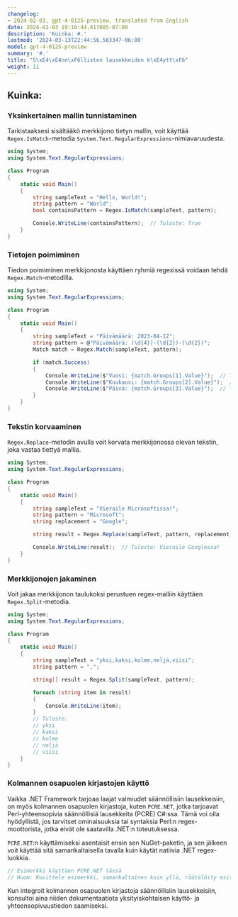```yaml
---
changelog:
- 2024-02-03, gpt-4-0125-preview, translated from English
date: 2024-02-03 19:16:44.417085-07:00
description: 'Kuinka: #.'
lastmod: '2024-03-13T22:44:56.563347-06:00'
model: gpt-4-0125-preview
summary: '#.'
title: "S\xE4\xE4nn\xF6llisten lausekkeiden k\xE4ytt\xF6"
weight: 11
---
```


## Kuinka:


### Yksinkertainen mallin tunnistaminen
Tarkistaaksesi sisältääkö merkkijono tietyn mallin, voit käyttää `Regex.IsMatch`-metodia `System.Text.RegularExpressions`-nimiavaruudesta.

```csharp
using System;
using System.Text.RegularExpressions;

class Program
{
    static void Main()
    {
        string sampleText = "Hello, World!";
        string pattern = "World";
        bool containsPattern = Regex.IsMatch(sampleText, pattern);

        Console.WriteLine(containsPattern);  // Tuloste: True
    }
}
```

### Tietojen poimiminen
Tiedon poimiminen merkkijonosta käyttäen ryhmiä regexissä voidaan tehdä `Regex.Match`-metodilla.

```csharp
using System;
using System.Text.RegularExpressions;

class Program
{
    static void Main()
    {
        string sampleText = "Päivämäärä: 2023-04-12";
        string pattern = @"Päivämäärä: (\d{4})-(\d{2})-(\d{2})";
        Match match = Regex.Match(sampleText, pattern);

        if (match.Success)
        {
            Console.WriteLine($"Vuosi: {match.Groups[1].Value}");  // Tuloste: Vuosi: 2023
            Console.WriteLine($"Kuukausi: {match.Groups[2].Value}");  // Tuloste: Kuukausi: 04
            Console.WriteLine($"Päivä: {match.Groups[3].Value}");  // Tuloste: Päivä: 12
        }
    }
}
```

### Tekstin korvaaminen
`Regex.Replace`-metodin avulla voit korvata merkkijonossa olevan tekstin, joka vastaa tiettyä mallia.

```csharp
using System;
using System.Text.RegularExpressions;

class Program
{
    static void Main()
    {
        string sampleText = "Vieraile Microsoftissa!";
        string pattern = "Microsoft";
        string replacement = "Google";

        string result = Regex.Replace(sampleText, pattern, replacement);

        Console.WriteLine(result);  // Tuloste: Vieraile Googlessa!
    }
}
```

### Merkkijonojen jakaminen
Voit jakaa merkkijonon taulukoksi perustuen regex-malliin käyttäen `Regex.Split`-metodia.

```csharp
using System;
using System.Text.RegularExpressions;

class Program
{
    static void Main()
    {
        string sampleText = "yksi,kaksi,kolme,neljä,viisi";
        string pattern = ",";

        string[] result = Regex.Split(sampleText, pattern);

        foreach (string item in result)
        {
            Console.WriteLine(item);
        }
        // Tuloste: 
        // yksi
        // kaksi
        // kolme
        // neljä
        // viisi
    }
}
```

### Kolmannen osapuolen kirjastojen käyttö
Vaikka .NET Framework tarjoaa laajat valmiudet säännöllisiin lausekkeisiin, on myös kolmannen osapuolen kirjastoja, kuten `PCRE.NET`, jotka tarjoavat Perl-yhteensopivia säännöllisiä lausekkeita (PCRE) C#:ssa. Tämä voi olla hyödyllistä, jos tarvitset ominaisuuksia tai syntaksia Perl:n regex-moottorista, jotka eivät ole saatavilla .NET:n toteutuksessa.

`PCRE.NET`:n käyttämiseksi asentaisit ensin sen NuGet-paketin, ja sen jälkeen voit käyttää sitä samankaltaisella tavalla kuin käytät natiivia .NET regex-luokkia.

```csharp
// Esimerkki käyttäen PCRE.NET tässä
// Huom: Kuvittele esimerkki, samankaltainen kuin yllä, räätälöity esittelemään ominaisuutta, joka on ainutlaatuinen PCRE.NET:lle.
```

Kun integroit kolmannen osapuolen kirjastoja säännöllisiin lausekkeisiin, konsultoi aina niiden dokumentaatiota yksityiskohtaisen käyttö- ja yhteensopivuustiedon saamiseksi.
